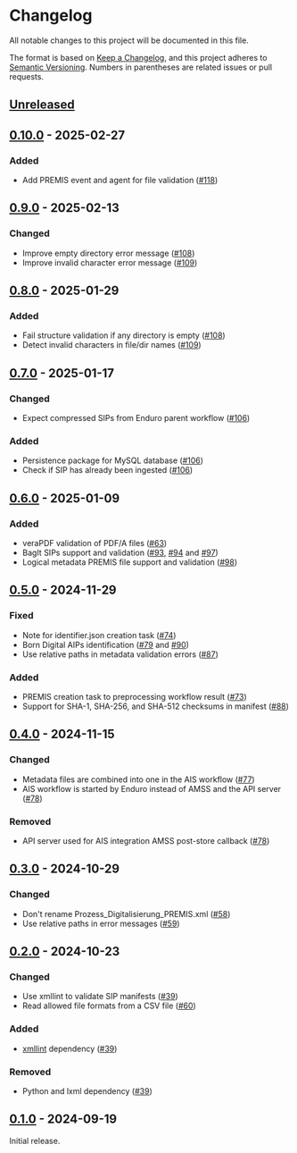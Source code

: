 # Changelog

All notable changes to this project will be documented in this file.

The format is based on [Keep a Changelog], and this project adheres to
[Semantic Versioning]. Numbers in parentheses are related issues or pull
requests.

## [Unreleased]

## [0.10.0] - 2025-02-27

### Added

- Add PREMIS event and agent for file validation ([#118])

## [0.9.0] - 2025-02-13

### Changed

- Improve empty directory error message ([#108])
- Improve invalid character error message ([#109])

## [0.8.0] - 2025-01-29

### Added

- Fail structure validation if any directory is empty ([#108])
- Detect invalid characters in file/dir names ([#109])

## [0.7.0] - 2025-01-17

### Changed

- Expect compressed SIPs from Enduro parent workflow ([#106])

### Added

- Persistence package for MySQL database ([#106])
- Check if SIP has already been ingested ([#106])

## [0.6.0] - 2025-01-09

### Added

- veraPDF validation of PDF/A files ([#63])
- BagIt SIPs support and validation ([#93], [#94] and [#97])
- Logical metadata PREMIS file support and validation ([#98])

## [0.5.0] - 2024-11-29

### Fixed

- Note for identifier.json creation task ([#74])
- Born Digital AIPs identification ([#79] and [#90])
- Use relative paths in metadata validation errors ([#87])

### Added

- PREMIS creation task to preprocessing workflow result ([#73])
- Support for SHA-1, SHA-256, and SHA-512 checksums in manifest ([#88])

## [0.4.0] - 2024-11-15

### Changed

- Metadata files are combined into one in the AIS workflow ([#77])
- AIS workflow is started by Enduro instead of AMSS and the API server ([#78])

### Removed

- API server used for AIS integration AMSS post-store callback ([#78])

## [0.3.0] - 2024-10-29

### Changed

- Don't rename Prozess_Digitalisierung_PREMIS.xml ([#58])
- Use relative paths in error messages ([#59])

## [0.2.0] - 2024-10-23

### Changed

- Use xmllint to validate SIP manifests ([#39])
- Read allowed file formats from a CSV file ([#60])

### Added

- [xmllint](https://linux.die.net/man/1/xmllint) dependency ([#39])

### Removed

- Python and lxml dependency ([#39])

## [0.1.0] - 2024-09-19

Initial release.

[unreleased]: https://github.com/artefactual-sdps/preprocessing-sfa/compare/v0.10.0...HEAD
[0.10.0]: https://github.com/artefactual-sdps/preprocessing-sfa/compare/v0.9.0...v0.10.0
[0.9.0]: https://github.com/artefactual-sdps/preprocessing-sfa/compare/v0.8.0...v0.9.0
[0.8.0]: https://github.com/artefactual-sdps/preprocessing-sfa/compare/v0.7.0...v0.8.0
[0.7.0]: https://github.com/artefactual-sdps/preprocessing-sfa/compare/v0.6.0...v0.7.0
[0.6.0]: https://github.com/artefactual-sdps/preprocessing-sfa/compare/v0.5.0...v0.6.0
[0.5.0]: https://github.com/artefactual-sdps/preprocessing-sfa/compare/v0.4.0...v0.5.0
[0.4.0]: https://github.com/artefactual-sdps/preprocessing-sfa/compare/v0.3.0...v0.4.0
[0.3.0]: https://github.com/artefactual-sdps/preprocessing-sfa/compare/v0.2.0...v0.3.0
[0.2.0]: https://github.com/artefactual-sdps/preprocessing-sfa/compare/v0.1.0...v0.2.0
[0.1.0]: https://github.com/artefactual-sdps/preprocessing-sfa/releases/tag/v0.1.0
[#118]: https://github.com/artefactual-sdps/preprocessing-sfa/issues/118
[#109]: https://github.com/artefactual-sdps/preprocessing-sfa/issues/109
[#108]: https://github.com/artefactual-sdps/preprocessing-sfa/issues/108
[#106]: https://github.com/artefactual-sdps/preprocessing-sfa/issues/106
[#98]: https://github.com/artefactual-sdps/preprocessing-sfa/issues/98
[#97]: https://github.com/artefactual-sdps/preprocessing-sfa/issues/97
[#94]: https://github.com/artefactual-sdps/preprocessing-sfa/issues/94
[#93]: https://github.com/artefactual-sdps/preprocessing-sfa/issues/93
[#90]: https://github.com/artefactual-sdps/preprocessing-sfa/issues/90
[#88]: https://github.com/artefactual-sdps/preprocessing-sfa/issues/88
[#87]: https://github.com/artefactual-sdps/preprocessing-sfa/issues/87
[#79]: https://github.com/artefactual-sdps/preprocessing-sfa/issues/79
[#78]: https://github.com/artefactual-sdps/preprocessing-sfa/pull/78
[#77]: https://github.com/artefactual-sdps/preprocessing-sfa/issues/77
[#74]: https://github.com/artefactual-sdps/preprocessing-sfa/issues/74
[#73]: https://github.com/artefactual-sdps/preprocessing-sfa/issues/73
[#63]: https://github.com/artefactual-sdps/preprocessing-sfa/issues/63
[#60]: https://github.com/artefactual-sdps/preprocessing-sfa/issues/60
[#59]: https://github.com/artefactual-sdps/preprocessing-sfa/issues/59
[#58]: https://github.com/artefactual-sdps/preprocessing-sfa/issues/58
[#39]: https://github.com/artefactual-sdps/preprocessing-sfa/issues/39
[keep a changelog]: https://keepachangelog.com/en/1.1.0
[semantic versioning]: https://semver.org/spec/v2.0.0.html
